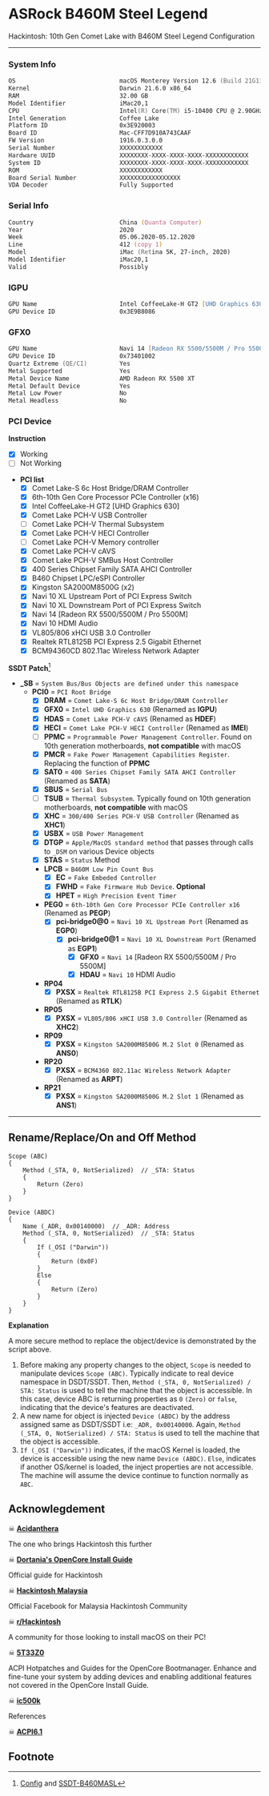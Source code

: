 # ASRock B460M Steel Legend

  Hackintosh: 10th Gen Comet Lake with B460M Steel Legend Configuration

---

### System Info

```zsh
OS                             macOS Monterey Version 12.6 (Build 21G115)
Kernel                         Darwin 21.6.0 x86_64
RAM                            32.00 GB
Model Identifier               iMac20,1
CPU                            Intel(R) Core(TM) i5-10400 CPU @ 2.90GHz
Intel Generation               Coffee Lake
Platform ID                    0x3E920003
Board ID                       Mac-CFF7D910A743CAAF
FW Version                     1916.0.3.0.0
Serial Number                  XXXXXXXXXXXX
Hardware UUID                  XXXXXXXX-XXXX-XXXX-XXXX-XXXXXXXXXXXX
System ID                      XXXXXXXX-XXXX-XXXX-XXXX-XXXXXXXXXXXX
ROM                            XXXXXXXXXXXX
Board Serial Number            XXXXXXXXXXXXXXXXX
VDA Decoder                    Fully Supported
```

### Serial Info

```zsh
Country                        China (Quanta Computer)
Year                           2020
Week                           05.06.2020-05.12.2020
Line                           412 (copy 1)
Model                          iMac (Retina 5K, 27-inch, 2020)
Model Identifier               iMac20,1
Valid                          Possibly
```

### IGPU

```zsh
GPU Name                       Intel CoffeeLake-H GT2 [UHD Graphics 630]
GPU Device ID                  0x3E9B8086
```

### GFX0

```zsh
GPU Name                       Navi 14 [Radeon RX 5500/5500M / Pro 5500M]
GPU Device ID                  0x73401002
Quartz Extreme (QE/CI)         Yes
Metal Supported                Yes
Metal Device Name              AMD Radeon RX 5500 XT
Metal Default Device           Yes
Metal Low Power                No
Metal Headless                 No
```

### PCI Device  

**Instruction**
  - [x] Working
  - [ ] Not Working

  - **PCI list**
    - [x] Comet Lake-S 6c Host Bridge/DRAM Controller 					       
    - [x] 6th-10th Gen Core Processor PCIe Controller (x16)  
    - [x] Intel CoffeeLake-H GT2 [UHD Graphics 630]          
    - [x] Comet Lake PCH-V USB Controller                    
    - [ ] Comet Lake PCH-V Thermal Subsystem                 
    - [x] Comet Lake PCH-V HECI Controller  
    - [ ] Comet Lake PCH-V Memory controller                                  
    - [x] Comet Lake PCH-V cAVS                              
    - [x] Comet Lake PCH-V SMBus Host Controller                  
    - [x] 400 Series Chipset Family SATA AHCI Controller                                                                 
    - [x] B460 Chipset LPC/eSPI Controller                               
    - [x] Kingston SA2000M8500G (x2) 
    - [x] Navi 10 XL Upstream Port of PCI Express Switch                                                                                       
    - [x] Navi 10 XL Downstream Port of PCI Express Switch                    
    - [x] Navi 14 [Radeon RX 5500/5500M / Pro 5500M]          
    - [x] Navi 10 HDMI Audio 
    - [x] VL805/806 xHCI USB 3.0 Controller
    - [x] Realtek RTL8125B PCI Express 2.5 Gigabit Ethernet
    - [x] BCM94360CD 802.11ac Wireless Network Adapter    

**SSDT Patch**[^1]
  - **_SB** = `System Bus/Bus Objects are defined under this namespace`
    - **PCI0** = `PCI Root Bridge`
      - [x] **DRAM** = `Comet Lake-S 6c Host Bridge/DRAM Controller` 
      - [x] **GFX0** = `Intel UHD Graphics 630` (Renamed as **IGPU**)
      - [x] **HDAS** = `Comet Lake PCH-V cAVS` (Renamed as **HDEF**)
      - [x] **HECI** = `Comet Lake PCH-V HECI Controller` (Renamed as **IMEI**)
      - [ ] **PPMC** = `Programmable Power Management Controller`. Found on 10th generation motherboards, **not compatible** with macOS
      - [x] **PMCR** = `Fake Power Management Capabilities Register`. Replacing the function of **PPMC**
      - [x] **SAT0** = `400 Series Chipset Family SATA AHCI Controller` (Renamed as **SATA**)
      - [x] **SBUS** = `Serial Bus`
      - [ ] **TSUB** = `Thermal Subsystem`. Typically found on 10th generation motherboards, **not compatible** with macOS
      - [x] **XHC** = `300/400 Series PCH-V USB Controller` (Renamed as **XHC1**)
      - [x] **USBX** = `USB Power Management`
      - [x] **DTGP** = `Apple/MacOS standard method` that passes through calls to `_DSM` on various Device objects
      - [x] **STAS** = `Status` Method
      * **LPCB** = `B460M Low Pin Count Bus`
        - [x] **EC** = `Fake Embeded Controller`
        - [x] **FWHD** = `Fake Firmware Hub Device`. **Optional**
        - [x] **HPET** = `High Precision Event Timer`
      * **PEG0** = `6th-10th Gen Core Processor PCIe Controller x16` (Renamed as **PEGP**)
        - [x] **pci-bridge0@0** = `Navi 10 XL Upstream Port` (Renamed as **EGP0**)
          - [x] **pci-bridge0@1** = `Navi 10 XL Downstream Port` (Renamed as **EGP1**)
            - [x] **GFX0** = `Navi 14` [Radeon RX 5500/5500M / Pro 5500M] 
            - [x] **HDAU** = `Navi 10` HDMI Audio
      * **RP04**
        - [x] **PXSX** = `Realtek RTL8125B PCI Express 2.5 Gigabit Ethernet` (Renamed as **RTLK**)
      * **RP05**
        - [x] **PXSX** = `VL805/806 xHCI USB 3.0 Controller` (Renamed as **XHC2**)
      * **RP09**
        - [x] **PXSX** = `Kingston SA2000M8500G M.2 Slot 0` (Renamed as **ANS0**)
      * **RP20**
        - [x] **PXSX** = `BCM4360 802.11ac Wireless Network Adapter` (Renamed as **ARPT**)
      * **RP21**
        - [x] **PXSX** = `Kingston SA2000M8500G M.2 Slot 1` (Renamed as **ANS1**)
      
---

## Rename/Replace/On and Off Method

```asl
Scope (ABC)
{
    Method (_STA, 0, NotSerialized)  // _STA: Status
    {
        Return (Zero)
    }
}

Device (ABDC)
{
    Name (_ADR, 0x00140000)  // _ADR: Address
    Method (_STA, 0, NotSerialized)  // _STA: Status
    {
        If (_OSI ("Darwin")) 
        {
            Return (0x0F)
        }
        Else
        {
            Return (Zero)
        }
    }
}
```

**Explanation**

A more secure method to replace the object/device is demonstrated by the script above.

1. Before making any property changes to the object, `Scope` is needed to manipulate devices `Scope (ABC)`. Typically indicate to real device namespace in DSDT/SSDT. Then, `Method (_STA, 0, NotSerialized) / STA: Status` is used to tell the machine that the object is accessible. In this case, device ABC is returning properties as `0` `(Zero)` or `false`, indicating that the device's features are deactivated. 
3. A new name for object is injected `Device (ABDC)` by the address assigned same as DSDT/SSDT i.e: `_ADR, 0x00140000`. Again, `Method (_STA, 0, NotSerialized) / STA: Status` is used to tell the machine that the object is accessible.
4. `If (_OSI ("Darwin"))` indicates, if the macOS Kernel is loaded, the device is accessible using the new name `Device (ABDC)`. `Else`, indicates if another OS/kernel is loaded, the inject properties are not accessible. The machine will assume the device continue to function normally as `ABC`.

## Acknowlegdement

☠ [**Acidanthera**](https://github.com/acidanthera) 

The one who brings Hackintosh this further 

☠ [**Dortania's OpenCore Install Guide**](https://dortania.github.io/OpenCore-Install-Guide/) 

Official guide for Hackintosh

☠ [**Hackintosh Malaysia**](https://www.facebook.com/groups/HackintoshMalaysia/about/) 

Official Facebook for Malaysia Hackintosh Community

☠ [**r/Hackintosh**](https://www.reddit.com/r/hackintosh/) 

A community for those looking to install macOS on their PC!

☠ [**5T33Z0**](https://github.com/5T33Z0) 

ACPI Hotpatches and Guides for the OpenCore Bootmanager. Enhance and fine-tune your system by adding devices and enabling additional features not covered in the OpenCore Install Guide.

☠ [**ic500k**](https://github.com/ic005k) 

References

☠ [**ACPI6.1**](https://github.com/theofficialcopypaste/ASRockB460MSL/blob/main/ACPI_6_1.pdf) 


## Footnote

[^1]: [Config](https://github.com/theofficialcopypaste/ASRockB460MSL/blob/main/config.plist) and [SSDT-B460MASL](https://github.com/theofficialcopypaste/ASRockB460MSL/blob/main/SSDT-B460MASL.dsl)
